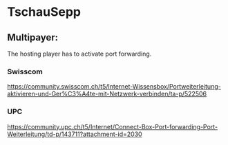 # TschauSepp
## Multipayer:
The hosting player has to activate port forwarding.

### Swisscom
https://community.swisscom.ch/t5/Internet-Wissensbox/Portweiterleitung-aktivieren-und-Ger%C3%A4te-mit-Netzwerk-verbinden/ta-p/522506

### UPC
https://community.upc.ch/t5/Internet/Connect-Box-Port-forwarding-Port-Weiterleitung/td-p/143711?attachment-id=2030

